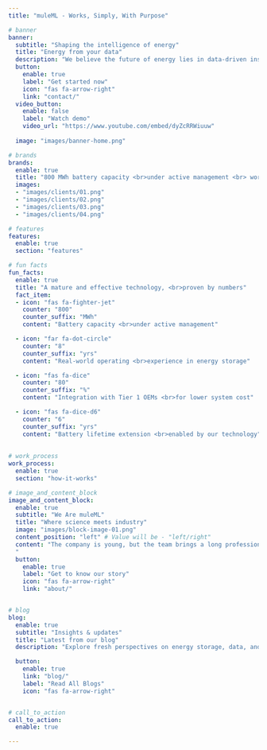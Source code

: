 ```yaml
---
title: "muleML - Works, Simply, With Purpose"

# banner
banner:
  subtitle: "Shaping the intelligence of energy"
  title: "Energy from your data"
  description: "We believe the future of energy lies in data-driven insights. <br>That’s why we democratize machine learning and data engineering in energy storage, helping the world build more sustainable and resilient energy systems."
  button:
    enable: true
    label: "Get started now"
    icon: "fas fa-arrow-right"
    link: "contact/"
  video_button:
    enable: false
    label: "Watch demo"
    video_url: "https://www.youtube.com/embed/dyZcRRWiuuw"
  
  image: "images/banner-home.png"

# brands
brands:
  enable: true
  title: "800 MWh battery capacity <br>under active management <br> worldwide"
  images: 
  - "images/clients/01.png"
  - "images/clients/02.png"
  - "images/clients/03.png"
  - "images/clients/04.png"

# features
features:
  enable: true
  section: "features"

# fun facts
fun_facts:
  enable: true
  title: "A mature and effective technology, <br>proven by numbers"
  fact_item:
  - icon: "fas fa-fighter-jet"
    counter: "800"
    counter_suffix: "MWh"
    content: "Battery capacity <br>under active management"

  - icon: "far fa-dot-circle"
    counter: "8"
    counter_suffix: "yrs"
    content: "Real-world operating <br>experience in energy storage"

  - icon: "fas fa-dice"
    counter: "80"
    counter_suffix: "%"
    content: "Integration with Tier 1 OEMs <br>for lower system cost"

  - icon: "fas fa-dice-d6"
    counter: "6"
    counter_suffix: "yrs"
    content: "Battery lifetime extension <br>enabled by our technology"
    
    
# work_process
work_process:
  enable: true
  section: "how-it-works"

# image_and_content_block
image_and_content_block:
  enable: true
  subtitle: "We Are muleML"
  title: "Where science meets industry"
  image: "images/block-image-01.png"
  content_position: "left" # Value will be - "left/right"
  content: "The company is young, but the team brings a long professional history. Born from the initiative of former MIT researchers with the goal of transferring cutting-edge expertise into the European innovation landscape, we combine strong academic credentials with industry experience in IT consulting, analytics, and project management—creating a unique profile for technology transfer and applied research that bridges scientific knowledge with industrial applications.
  "
  button:
    enable: true
    label: "Get to know our story"
    icon: "fas fa-arrow-right"
    link: "about/"


# blog
blog:
  enable: true
  subtitle: "Insights & updates"
  title: "Latest from our blog"
  description: "Explore fresh perspectives on energy storage, data, and machine learning shaping the future"

  button:
    enable: true
    link: "blog/"
    label: "Read All Blogs"
    icon: "fas fa-arrow-right"


# call_to_action
call_to_action:
  enable: true

---
```

